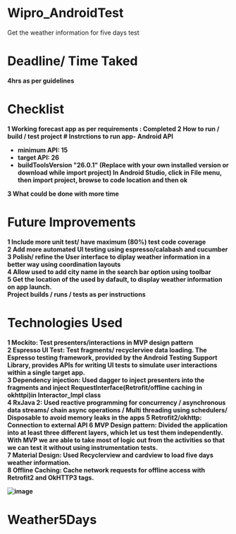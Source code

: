 # Wipro_AndroidTest
Get the weather information for five days test

# Deadline/ Time Taked<b></br>
4hrs as per guidelines 

# Checklist<b></br>
1 Working forecast app as per requirements : Completed
2 How to run / build / test project
    # Instrctions to run app- Android API</br>
- minimum API: 15</br>
- target API: 26 </br>
- buildToolsVersion "26.0.1" (Replace with your own installed version or download while import project)
In Android Studio, click in File menu, then import project, browse to code location and then ok</br>
    
3 What could be done with more time
# Future Improvements<b></br>
1 Include more unit test/ have maximum (80%) test code coverage </br>
2 Add more automated UI testing using espresso/calabash and cucumber </br>
3 Polish/ refine the User interface to diplay weather information in a better way using coordination layouts</br>
4 Allow used to add city name in the search bar option using toolbar</br>
5 Get the location of the used by dafault, to display weather information on app launch.</br>
    Project builds / runs / tests as per instructions

# Technologies Used<b></br>
1 Mockito: Test presenters/interactions in MVP design pattern</br>
2 Espresso UI Test: Test fragments/ recyclerviee data loading. The Espresso testing framework, provided by the Android Testing Support Library, provides APIs for writing UI tests to simulate user interactions within a single target app.</br>
3 Dependency injection: Used dagger to inject presenters into the fragments and inject RequestInterface(Retrofit/offline caching in okhttpi)in Interactor_Impl class </br> 
4 RxJava 2: Used reactive programming for concurrency / asynchronous data streams/ chain async operations / Multi threading using schedulers/ Disposable to avoid memory leaks in the apps
5 Retrofit2/okhttp: Connection to external API
6 MVP Design pattern: Divided the application into at least three different layers, which let us test them independently. With MVP we are able to take most of logic out from the activities so that we can test it without using instrumentation tests.</br> 
7 Material Design: Used Recyclerview and cardview to load five days weather information.</br> 
8 Offline Caching: Cache network requests for offline access with Retrofit2 and OkHTTP3 tags.</br> 

![image](https://preview.ibb.co/cwJOra/device_2017_08_14_011602.png)
# Weather5Days
